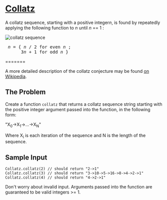 # [Collatz](https://www.codewars.com/kata/collatz "https://www.codewars.com/kata/5286b2e162056fd0cb000c20")

A collatz sequence, starting with a positive integer<i>n</i>, is found by repeatedly applying the following function to <i>n</i> until <i>n</i> == 1 :

<img style="margin:auto;display:block;" src="http://latex.codecogs.com/png.latex?\bg_white&space;n&space;=&space;\begin{cases}&space;\frac{n}{2}&space;&&space;\text&space;{if&space;}&space;n&space;\text{&space;is&space;even}&space;\\&space;3n&space;+&space;1&space;&&space;\text{otherwise}&space;\end{cases}" title="collatz sequence" alt="collatz sequence" />

<pre>
 <i>n</i> = { <i>n</i> / 2 for even <i>n</i> ;
      3<i>n</i> + 1 for odd <i>n</i> }
</pre>
=======

A more detailed description of the collatz conjecture may be found [on Wikipedia](http://en.wikipedia.org/wiki/Collatz_conjecture).

## The Problem

Create a function `collatz` that returns a collatz sequence string starting with the positive integer argument passed into the function, in the following form:

"X<sub>0</sub>->X<sub>1</sub>->...->X<sub>N</sub>"

Where X<sub>i</sub> is each iteration of the sequence and N is the length of the sequence.

## Sample Input

```
Collatz.collatz(2) // should return "2->1"
Collatz.collatz(3) // should return "3->10->5->16->8->4->2->1"
Collatz.collatz(4) // should return "4->2->1"
```

Don't worry about invalid input. Arguments passed into the function are guaranteed to be valid integers >= 1.

